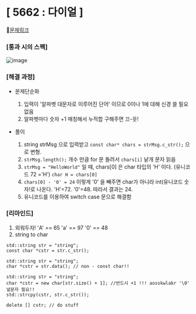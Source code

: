 #  [ 5662 : 다이얼 ]

🔗[문제링크](https://www.acmicpc.net/problem/5662)



###  **[통과 시의 스펙]**
![image](https://github.com/user-attachments/assets/de7c28c9-be35-41e5-bf10-9e24c9017ed6)


### **[해결 과정]**

- 문제단순화
  1. 입력이 '알파벳 대문자로 이루어진 단어' 이므로 0이나 1에 대해 신경 쓸 필요 없음
  2. 알파벳마다 숫자 +1 매칭해서 누적합 구해주면 끄-읏!

 


- 풀이
  1. string strMsg 으로 입력받고 ```const char* chars = strMsg.c_str();``` 으로 변형.
  2. ```strMsg.length();``` 개수 만큼 for 문 돌려서 ```chars[i]``` 낱개 문자 읽음
  3. ```strMsg = "HelloWorld"``` 일 때,  chars[0] 은 char 타입의 'H' 이다. (유니코드 72 ='H')  ```char H = chars[0]```
  4. ```chars[0] - '0' = 24``` 이렇게 '0' 을 빼주면 char가 아니라 int(유니코드 숫자!로 나온다. 'H'=72. '0'=48. 따라서 결과는 24.
  5. 유니코드를 이용하여 switch case 문으로 해결함



###  **[리마인드]** 
1. 외워두자!
   'A' == 65
   'a' == 97
   '0' == 48
2. string to char 
```
std::string str = "string";
const char *cstr = str.c_str();
```

```
std::string str = "string";
char *cstr = str.data(); // non - const char!!
```

```
std::string str = "string";
char *cstr = new char[str.size() + 1]; //반드시 +1 !!! aosskwlakr '\0' 널문자 필요!! 
std::strcpy(cstr, str.c_str());

delete [] cstr; // do stuff
```
